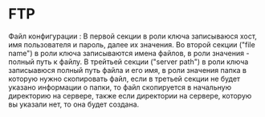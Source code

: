 # FTP

Файл конфигурации :
  В первой секции в роли ключа записываюся хост, имя пользователя и пароль, далее их значения.
Во второй секции ("file name") в роли ключа записываются имена файлов, в роли значения - полный путь к файлу.
  В трейтьей секции ("server path") в роли ключа записыавюся полный путь файла и его имя, в роли значения 
папка в которую нужно скопировать файл, если в третьей секции не будет указано информации о папки, то файл скопируется в начальную
директорию на сервере, также если директории на сервере, которую вы указали нет, то она будет создана.

